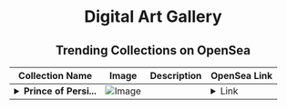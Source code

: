 <div align="center">

# Digital Art Gallery

## Trending Collections on OpenSea

| Collection Name                       | Image                                                                                     | Description                       | OpenSea Link                                                                                          |
|---------------------------------------|-------------------------------------------------------------------------------------------|-----------------------------------|--------------------------------------------------------------------------------------------------------|
| **<details><summary>Prince of Persi...</summary>Prince of Persia</details>** | ![Image](https://i.seadn.io/s/raw/files/5cab3c013a4d34719fe7c02ff7282d2b.jpg?w=500&auto=format?w=200&auto=format) |  | <details><summary>Link</summary>[Prince of Persia](https://opensea.io/collection/prince-of-persian)</details> |

</div>